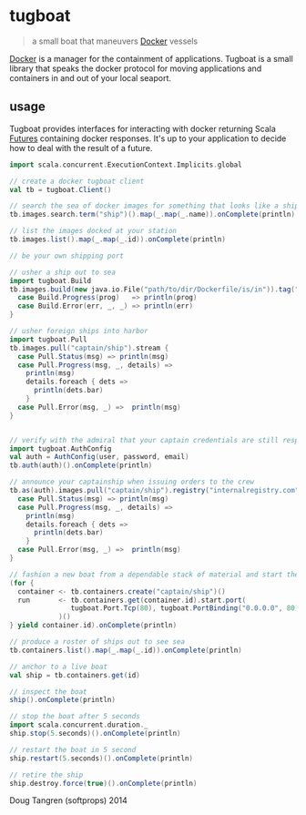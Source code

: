 # tugboat

> a small boat that maneuvers [Docker](http://www.docker.com/) vessels

[Docker](http://www.docker.com/) is a manager for the containment of applications. Tugboat is a small library
that speaks the docker protocol for moving applications and containers in and out of your local seaport.

## usage

Tugboat provides interfaces for interacting with docker returning Scala [Futures](http://www.scala-lang.org/api/current/index.html#scala.concurrent.Future)
containing docker responses.
It's up to your application to decide how to deal with the result of a future.

```scala
import scala.concurrent.ExecutionContext.Implicits.global

// create a docker tugboat client
val tb = tugboat.Client()

// search the sea of docker images for something that looks like a ship
tb.images.search.term("ship")().map(_.map(_.name)).onComplete(println)

// list the images docked at your station
tb.images.list().map(_.map(_.id)).onComplete(println)

// be your own shipping port

// usher a ship out to sea
import tugboat.Build
tb.images.build(new java.io.File("path/to/dir/Dockerfile/is/in")).tag("ssScala").stream {
  case Build.Progress(prog)   => println(prog)
  case Build.Error(err, _, _) => println(err)
}

// usher foreign ships into harbor
import tugboat.Pull
tb.images.pull("captain/ship").stream {
  case Pull.Status(msg) => println(msg)
  case Pull.Progress(msg, _, details) =>
    println(msg)
    details.foreach { dets =>
      println(dets.bar)
    }
  case Pull.Error(msg, _) =>  println(msg)
}


// verify with the admiral that your captain credentials are still respectable
import tugboat.AuthConfig
val auth = AuthConfig(user, password, email)
tb.auth(auth)().onComplete(println)

// announce your captainship when issuing orders to the crew
tb.as(auth).images.pull("captain/ship").registry("internalregistry.com").stream {
  case Pull.Status(msg) => println(msg)
  case Pull.Progress(msg, _, details) =>
    println(msg)
    details.foreach { dets =>
      println(dets.bar)
    }
  case Pull.Error(msg, _) =>  println(msg)
}

// fashion a new boat from a dependable stack of material and start the engines
(for {
  container <- tb.containers.create("captain/ship")()
  run       <- tb.containers.get(container.id).start.port(
               tugboat.Port.Tcp(80), tugboat.PortBinding("0.0.0.0", 80)
            )()
} yield container.id).onComplete(println)

// produce a roster of ships out to see sea
tb.containers.list().map(_.map(_.id)).onComplete(println)

// anchor to a live boat
val ship = tb.containers.get(id)

// inspect the boat
ship().onComplete(println)

// stop the boat after 5 seconds
import scala.concurrent.duration._
ship.stop(5.seconds)().onComplete(println)

// restart the boat in 5 second
ship.restart(5.seconds)().onComplete(println)

// retire the ship
ship.destroy.force(true)().onComplete(println)
```

Doug Tangren (softprops) 2014
